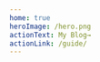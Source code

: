 ```yaml
---
home: true                 
heroImage: /hero.png      
actionText: My Blog→       
actionLink: /guide/        
---
```


<div style="text-align: center">
  <Bit/>
</div>


